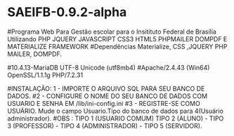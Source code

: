# SAEIFB-0.9.2-alpha

#Programa Web Para Gestão escolar para o Insitituto Federal de Brasília Utilizando PHP JQUERY JAVASCRIPT CSS3 HTML5 PHPMAILER DOMPDF E MATERIALIZE FRAMEWORK
#Dependências Materialize, CSS ,JQUERY PHP MAILER, DOMPDF.

#10.4.13-MariaDB UTF-8 Unicode (utf8mb4)
#Apache/2.4.43 (Win64) OpenSSL/1.1.1g PHP/7.2.31


#INSTALAÇÃO: 1 - IMPORTE O ARQUIVO SQL PARA SEU BANCO DE DADOS.
#2 - CONFIGURE O NOME DO SEU BANCO DE DADOS COM USUARIO E SENHA EM /lib/ini-config.ini
#3 - REGISTRE-SE COMO USUÁRIO. Mude o campo Usuario.Tipo do banco de dados para 4(Usuário administrador). 
#OBS : TIPO 1 (USUARIO COMUM) TIPO 2 (ALUNO) - TIPO 3 (PROFESSOR) - TIPO 4 (ADMINISTRADOR) - TIPO 5 (SERVIDOR).

